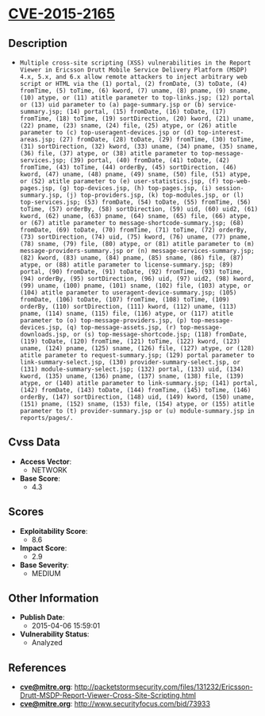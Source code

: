 
# [CVE-2015-2165](https://cve.mitre.org/cgi-bin/cvename.cgi?name=CVE-2015-2165)

## Description

- `Multiple cross-site scripting (XSS) vulnerabilities in the Report Viewer in Ericsson Drutt Mobile Service Delivery Platform (MSDP) 4.x, 5.x, and 6.x allow remote attackers to inject arbitrary web script or HTML via the (1) portal, (2) fromDate, (3) toDate, (4) fromTime, (5) toTime, (6) kword, (7) uname, (8) pname, (9) sname, (10) atype, or (11) atitle parameter to top-links.jsp; (12) portal or (13) uid parameter to (a) page-summary.jsp or (b) service-summary.jsp; (14) portal, (15) fromDate, (16) toDate, (17) fromTime, (18) toTime, (19) sortDirection, (20) kword, (21) uname, (22) pname, (23) sname, (24) file, (25) atype, or (26) atitle parameter to (c) top-useragent-devices.jsp or (d) top-interest-areas.jsp; (27) fromDate, (28) toDate, (29) fromTime, (30) toTime, (31) sortDirection, (32) kword, (33) uname, (34) pname, (35) sname, (36) file, (37) atype, or (38) atitle parameter to top-message-services.jsp; (39) portal, (40) fromDate, (41) toDate, (42) fromTime, (43) toTime, (44) orderBy, (45) sortDirection, (46) kword, (47) uname, (48) pname, (49) sname, (50) file, (51) atype, or (52) atitle parameter to (e) user-statistics.jsp, (f) top-web-pages.jsp, (g) top-devices.jsp, (h) top-pages.jsp, (i) session-summary.jsp, (j) top-providers.jsp, (k) top-modules.jsp, or (l) top-services.jsp; (53) fromDate, (54) toDate, (55) fromTime, (56) toTime, (57) orderBy, (58) sortDirection, (59) uid, (60) uid2, (61) kword, (62) uname, (63) pname, (64) sname, (65) file, (66) atype, or (67) atitle parameter to message-shortcode-summary.jsp; (68) fromDate, (69) toDate, (70) fromTime, (71) toTime, (72) orderBy, (73) sortDirection, (74) uid, (75) kword, (76) uname, (77) pname, (78) sname, (79) file, (80) atype, or (81) atitle parameter to (m) message-providers-summary.jsp or (n) message-services-summary.jsp; (82) kword, (83) uname, (84) pname, (85) sname, (86) file, (87) atype, or (88) atitle parameter to license-summary.jsp; (89) portal, (90) fromDate, (91) toDate, (92) fromTime, (93) toTime, (94) orderBy, (95) sortDirection, (96) uid, (97) uid2, (98) kword, (99) uname, (100) pname, (101) sname, (102) file, (103) atype, or (104) atitle parameter to useragent-device-summary.jsp; (105) fromDate, (106) toDate, (107) fromTime, (108) toTime, (109) orderBy, (110) sortDirection, (111) kword, (112) uname, (113) pname, (114) sname, (115) file, (116) atype, or (117) atitle parameter to (o) top-message-providers.jsp, (p) top-message-devices.jsp, (q) top-message-assets.jsp, (r) top-message-downloads.jsp, or (s) top-message-shortcode.jsp; (118) fromDate, (119) toDate, (120) fromTime, (121) toTime, (122) kword, (123) uname, (124) pname, (125) sname, (126) file, (127) atype, or (128) atitle parameter to request-summary.jsp; (129) portal parameter to link-summary-select.jsp, (130) provider-summary-select.jsp, or (131) module-summary-select.jsp; (132) portal, (133) uid, (134) kword, (135) uname, (136) pname, (137) sname, (138) file, (139) atype, or (140) atitle parameter to link-summary.jsp; (141) portal, (142) fromDate, (143) toDate, (144) fromTime, (145) toTime, (146) orderBy, (147) sortDirection, (148) uid, (149) kword, (150) uname, (151) pname, (152) sname, (153) file, (154) atype, or (155) atitle parameter to (t) provider-summary.jsp or (u) module-summary.jsp in reports/pages/.`

## Cvss Data

- **Access Vector**:
  - NETWORK
- **Base Score**:
  - 4.3

## Scores

- **Exploitability Score**:
  - 8.6
- **Impact Score**:
  - 2.9
- **Base Severity**:
  - MEDIUM

## Other Information

- **Publish Date**:
  - 2015-04-06 15:59:01
- **Vulnerability Status**:
  - Analyzed

## References

- **cve@mitre.org**: http://packetstormsecurity.com/files/131232/Ericsson-Drutt-MSDP-Report-Viewer-Cross-Site-Scripting.html
- **cve@mitre.org**: http://www.securityfocus.com/bid/73933
